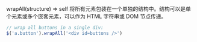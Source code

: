 wrapAll(structure)  ⇒ self
将所有元素包装在一个单独的结构中。结构可以是单个元素或多个嵌套元素，可以作为 HTML 字符串或 DOM 节点传递。
```js
// wrap all buttons in a single div:
$('a.button').wrapAll('<div id=buttons />')
```